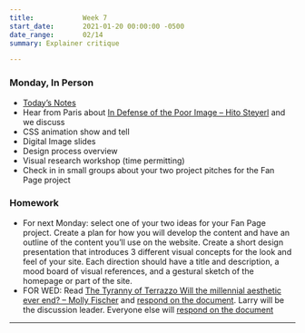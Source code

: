 ```yaml
---
title:            Week 7
start_date:       2021-01-20 00:00:00 -0500
date_range:       02/14
summary: Explainer critique

---
```


### Monday, In Person

- [Today&rsquo;s Notes](https://paper.dropbox.com/doc/Penn-Week-7a-Digital-Images-Visual-Research-Workshop--BcXd5aItzpZeAUcptxiO_5aKAQ-z5nraE8Jwdanp15ibcLyg)
- Hear from Paris about [In Defense of the Poor Image – Hito Steyerl](https://www.e-flux.com/journal/10/61362/in-defense-of-the-poor-image/) and we discuss
- CSS animation show and tell
- Digital Image slides
- Design process overview
- Visual research workshop (time permitting)
- Check in in small groups about your two project pitches for the Fan Page project

### Homework
- For next Monday: select one of your two ideas for your Fan Page project. Create a plan for how you will develop the content and have an outline of the content you’ll use on the website. Create a short design presentation that introduces 3 different visual concepts for the look and feel of your site. Each direction should have a title and description, a mood board of visual references, and a gestural sketch of the homepage or part of the site.
- FOR WED: Read [The Tyranny of Terrazzo Will the millennial aesthetic ever end? – Molly Fischer](https://www.thecut.com/2020/03/will-the-millennial-aesthetic-ever-end.html) and [respond on the document](https://paper.dropbox.com/doc/Penn-Art-of-Web-S22-Reading-Reflections--BbJ6T5rVvfWn94KhpzZhFNXUAQ-1UUZlQIbgmKjouZ5Tl2TE). Larry will be the discussion leader.
Everyone else will [respond on the document](https://paper.dropbox.com/doc/Penn-Art-of-Web-S22-Reading-Reflections--BbJ6T5rVvfWn94KhpzZhFNXUAQ-1UUZlQIbgmKjouZ5Tl2TE)

---
